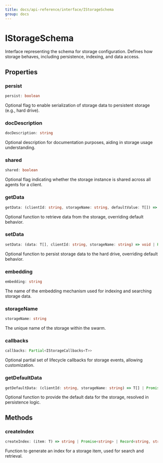 ```yaml
---
title: docs/api-reference/interface/IStorageSchema
group: docs
---
```


# IStorageSchema

Interface representing the schema for storage configuration.
Defines how storage behaves, including persistence, indexing, and data access.

## Properties

### persist

```ts
persist: boolean
```

Optional flag to enable serialization of storage data to persistent storage (e.g., hard drive).

### docDescription

```ts
docDescription: string
```

Optional description for documentation purposes, aiding in storage usage understanding.

### shared

```ts
shared: boolean
```

Optional flag indicating whether the storage instance is shared across all agents for a client.

### getData

```ts
getData: (clientId: string, storageName: string, defaultValue: T[]) => T[] | Promise<T[]>
```

Optional function to retrieve data from the storage, overriding default behavior.

### setData

```ts
setData: (data: T[], clientId: string, storageName: string) => void | Promise<void>
```

Optional function to persist storage data to the hard drive, overriding default behavior.

### embedding

```ts
embedding: string
```

The name of the embedding mechanism used for indexing and searching storage data.

### storageName

```ts
storageName: string
```

The unique name of the storage within the swarm.

### callbacks

```ts
callbacks: Partial<IStorageCallbacks<T>>
```

Optional partial set of lifecycle callbacks for storage events, allowing customization.

### getDefaultData

```ts
getDefaultData: (clientId: string, storageName: string) => T[] | Promise<T[]>
```

Optional function to provide the default data for the storage, resolved in persistence logic.

## Methods

### createIndex

```ts
createIndex: (item: T) => string | Promise<string> | Record<string, string> | Promise<Record<string, string>>
```

Function to generate an index for a storage item, used for search and retrieval.
